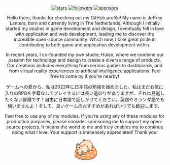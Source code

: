<div align="center">
  
[![stars](https://img.shields.io/github/stars/jeffreylanters?color=fe8523&label=stargazers&style=for-the-badge)](https://github.com/jeffreylanters?tab=repositories&q=&type=&language=&sort=stargazers)
[![followers](https://img.shields.io/github/followers/jeffreylanters?style=for-the-badge)](https://github.com/jeffreylanters?tab=followers)
[![sponsors](https://img.shields.io/github/sponsors/jeffreylanters?color=E12C9A&style=for-the-badge)](https://github.com/sponsors/jeffreylanters)

Hello there, thanks for checking out my GitHub profile! My name is Jeffrey Lanters, born and currently living in The Netherlands. Although I initially started my studies in game development and design, I eventually fell in love with application and web development, leading me to discover the incredible open-source community. Which now, I take great pride in contributing to both game and application development within.

In recent years, I co-founded my own studio; Hulan, where we combine our passion for technology and design to create a diverse range of products. Our creations includes everything from serious games to dashboards, and from virtual reality experiences to artificial intelligence applications. Feel free to come by if you're nearby!

ゲームへの愛から、私は2022年に日本語の勉強を始めました。私はまだお気に入りのRPGを字幕なしでプレイするには長い道のりがありますが、それは見逃したくない冒険です！自由に日本語で話しかけてください。英語やオランダ語でも構いませんよ！そして、良いゲームのおすすめがあればいつでも歓迎します。

Feel free to use any of my modules. If you're using any of these modules for production purposes, please consider sponsoring me to support my open-source projects. It means the world to me and truly enables me to continue doing what I love. Your support is immensely appreciated! Thank you!

[![Raccoon Charlie](https://github.com/jeffreylanters/jeffreylanters/blob/master/snacking-coone.gif?raw=true)](https://www.ilikesticker.com/LineStickerAnimation/W3569627-Raccoon-Charlie/EN)

</div>
